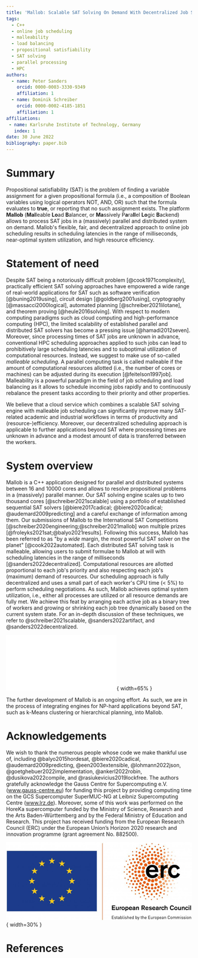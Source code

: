 ```yaml
---
title: 'Mallob: Scalable SAT Solving On Demand With Decentralized Job Scheduling'
tags:
  - C++
  - online job scheduling
  - malleability
  - load balancing
  - propositional satisfiability
  - SAT solving
  - parallel processing
  - HPC
authors:
  - name: Peter Sanders
    orcid: 0000-0003-3330-9349
    affiliation: 1
  - name: Dominik Schreiber
    orcid: 0000-0002-4185-1851
    affiliation: 1
affiliations:
 - name: Karlsruhe Institute of Technology, Germany
   index: 1
date: 30 June 2022
bibliography: paper.bib
---
```


# Summary

Propositional satisfiability (SAT) is the problem of finding a variable assignment for a given propositional formula (i.e., a composition of Boolean variables using logical operators NOT, AND, OR) such that the formula evaluates to **true**, or reporting that no such assignment exists. The platform **Mallob** (**Mal**leable **Lo**ad **B**alancer, or **Ma**ssively P**a**ra**ll**el **Lo**gic **B**ackend) allows to process SAT jobs in a (massively) parallel and distributed system on demand. Mallob's flexible, fair, and decentralized approach to online job scheduling results in scheduling latencies in the range of milliseconds, near-optimal system utilization, and high resource efficiency.

# Statement of need

Despite SAT being a notoriously difficult problem [@cook1971complexity], practically efficient SAT solving approaches have empowered a wide range of real-world applications for SAT such as software verification [@buning2019using], circuit design [@goldberg2001using], cryptography [@massacci2000logical], automated planning [@schreiber2021lilotane], and theorem proving [@heule2016solving].
With respect to modern computing paradigms such as cloud computing and high-performance computing (HPC), the limited scalability of established parallel and distributed SAT solvers has become a pressing issue [@hamadi2012seven].
Moreover, since processing times of SAT jobs are unknown in advance, conventional HPC scheduling approaches applied to such jobs can lead to prohibitively large scheduling latencies and to suboptimal utilization of computational resources. Instead, we suggest to make use of so-called _malleable scheduling_. A parallel computing task is called malleable if the amount of computational resources allotted (i.e., the number of cores or machines) can be adjusted during its execution [@feitelson1997job]. Malleability is a powerful paradigm in the field of job scheduling and load balancing as it allows to schedule incoming jobs rapidly and to continuously rebalance the present tasks according to their priority and other properties. 

We believe that a cloud service which combines a scalable SAT solving engine with malleable job scheduling can significantly improve many SAT-related academic and industrial workflows in terms of productivity and (resource-)efficiency. Moreover, our decentralized scheduling approach is applicable to further applications beyond SAT where processing times are unknown in advance and a modest amount of data is transferred between the workers.

# System overview

Mallob is a C++ application designed for parallel and distributed systems between 16 and 10000 cores and allows to resolve propositional problems in a (massively) parallel manner. Our SAT solving engine scales up to two thousand cores [@schreiber2021scalable] using a portfolio of established sequential SAT solvers [@biere2017cadical; @biere2020cadical; @audemard2009predicting] and a careful exchange of information among them.
Our submissions of Mallob to the International SAT Competitions [@schreiber2020engineering;@schreiber2021mallob] won multiple prizes [@froleyks2021sat;@balyo2021results]. Following this success, Mallob has been referred to as "by a _wide_ margin, the most powerful SAT solver on the planet" [@cook2022automated].
Each distributed SAT solving task is malleable, allowing users to submit formulae to Mallob at will with scheduling latencies in the range of milliseconds [@sanders2022decentralized]. Computational resources are allotted proportional to each job's priority and also respecting each job's (maximum) demand of resources. Our scheduling approach is fully decentralized and uses a small part of each worker's CPU time (< 5%) to perform scheduling negotiations. As such, Mallob achieves optimal system utilization, i.e., either all processes are utilized or all resource demands are fully met. We achieve this feat by arranging each active job as a binary tree of workers and growing or shrinking each job tree dynamically based on the current system state.
For an in-depth discussion of these techniques, we refer to @schreiber2021scalable, @sanders2022artifact, and @sanders2022decentralized.

![Technology stack of Mallob.\label{fig:mallob-stack}](mallob_stack.pdf){ width=65% }

The further development of Mallob is an ongoing effort. As such, we are in the process of integrating engines for NP-hard applications beyond SAT, such as k-Means clustering or hierarchical planning, into Mallob.

# Acknowledgements

We wish to thank the numerous people whose code we make thankful use of, including @balyo2015hordesat, @biere2020cadical, @audemard2009predicting, @een2003extensible, @lohmann2022json, @goetghebuer2022implementation, @ankerl2022robin, @dusikova2022compile, and @rasiukevicius2019lockfree.
The authors gratefully acknowledge the Gauss Centre for Supercomputing e.V. (www.gauss-centre.eu) for funding this project by providing computing time on the GCS Supercomputer SuperMUC-NG at Leibniz Supercomputing Centre (www.lrz.de). Moreover, some of this work was performed on the HoreKa supercomputer funded by the Ministry of Science, Research and the Arts Baden-Württemberg and by the Federal Ministry of Education and Research.
This project has received funding from the European Research Council (ERC) under the European Union’s Horizon 2020 research and innovation programme (grant agreement No. 882500).

![](logo_erc_eu_tight.jpg){ width=30% }

# References 
